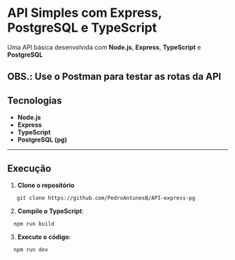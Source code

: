 # API Simples com Express, PostgreSQL e TypeScript

Uma API básica desenvolvida com **Node.js**, **Express**, **TypeScript** e **PostgreSQL**

**OBS.: Use o Postman para testar as rotas da API**
---

## Tecnologias

- **Node.js**  
- **Express**  
- **TypeScript**  
- **PostgreSQL (pg)**  

---

## Execução

1. **Clone o repositório**
```
   git clone https://github.com/PedroAntunesB/API-express-pg
```
2. **Compile o TypeScript**: 
```
  npm run build
```
3. **Execute o código**:
```
  npm run dev
```
